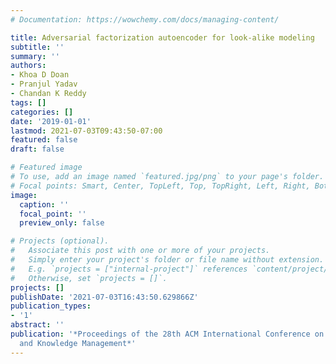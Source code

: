 ```yaml
---
# Documentation: https://wowchemy.com/docs/managing-content/

title: Adversarial factorization autoencoder for look-alike modeling
subtitle: ''
summary: ''
authors:
- Khoa D Doan
- Pranjul Yadav
- Chandan K Reddy
tags: []
categories: []
date: '2019-01-01'
lastmod: 2021-07-03T09:43:50-07:00
featured: false
draft: false

# Featured image
# To use, add an image named `featured.jpg/png` to your page's folder.
# Focal points: Smart, Center, TopLeft, Top, TopRight, Left, Right, BottomLeft, Bottom, BottomRight.
image:
  caption: ''
  focal_point: ''
  preview_only: false

# Projects (optional).
#   Associate this post with one or more of your projects.
#   Simply enter your project's folder or file name without extension.
#   E.g. `projects = ["internal-project"]` references `content/project/deep-learning/index.md`.
#   Otherwise, set `projects = []`.
projects: []
publishDate: '2021-07-03T16:43:50.629866Z'
publication_types:
- '1'
abstract: ''
publication: '*Proceedings of the 28th ACM International Conference on Information
  and Knowledge Management*'
---
```

